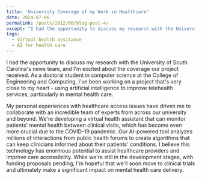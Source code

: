```yaml
---
title: 'University Coverage of my Work in Healthcare'
date: 2024-07-06
permalink: /posts/2012/08/blog-post-4/
except: "I had the opportunity to discuss my research with the University of South Carolina's news team, and I'm excited about the coverage our project received. As a doctoral student in computer science at the College of Engineering and Computing, I've been working on a project that's very close to my heart - using artificial intelligence to improve telehealth services, particularly in mental health care."
tags:
  - Virtual health assitance
  - AI for health care
---
```


I had the opportunity to discuss my research with the University of South Carolina's news team, and I'm excited about the coverage our project received. As a doctoral student in computer science at the College of Engineering and Computing, I've been working on a project that's very close to my heart - using artificial intelligence to improve telehealth services, particularly in mental health care.

My personal experiences with healthcare access issues have driven me to collaborate with an incredible team of experts from across our university and beyond. We're developing a virtual health assistant that can monitor patients' mental health between clinical visits, which has become even more crucial due to the COVID-19 pandemic. Our AI-powered tool analyzes millions of interactions from public health forums to create algorithms that can keep clinicians informed about their patients' conditions. I believe this technology has enormous potential to assist healthcare providers and improve care accessibility. While we're still in the development stages, with funding proposals pending, I'm hopeful that we'll soon move to clinical trials and ultimately make a significant impact on mental health care delivery.
